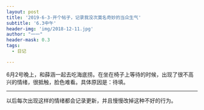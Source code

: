```yaml
---
layout: post
title: '2019-6-3-开个帖子，记录我没次莫名奇妙的当众生气'
subtitle: '6.3中午'
header-img: 'img/2018-12-11.jpg'
author: "一一"
header-mask: 0.3
tags:
  - 日记

---
```

6月2号晚上，和薛涵一起去吃海底捞。在坐在椅子上等待的时候，出现了很不高兴的情绪，很抵触，脸色难看。具体原因是：待填。

---
以后每次出现这样的情绪都会记录更新，并且慢慢改掉这种不好的行为。
